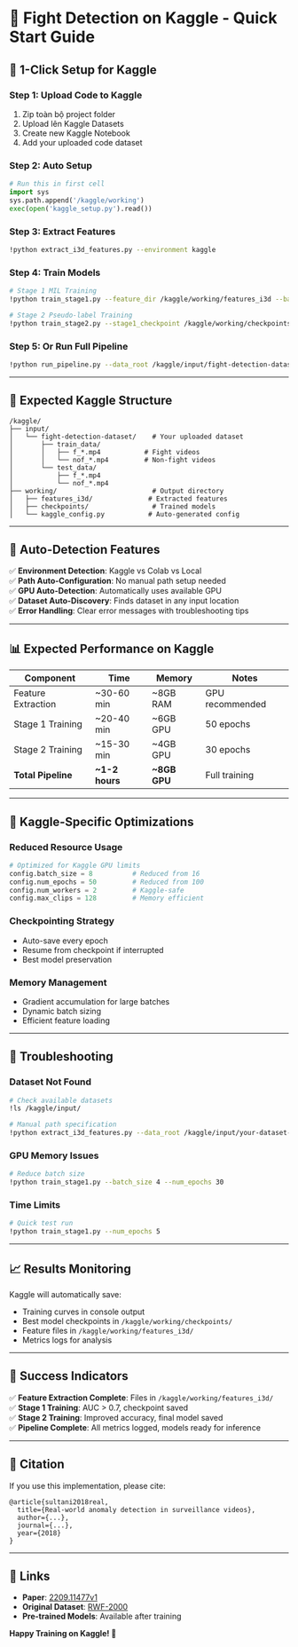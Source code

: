 # 🥊 Fight Detection on Kaggle - Quick Start Guide

## 🚀 **1-Click Setup for Kaggle**

### **Step 1: Upload Code to Kaggle**
1. Zip toàn bộ project folder
2. Upload lên Kaggle Datasets
3. Create new Kaggle Notebook
4. Add your uploaded code dataset

### **Step 2: Auto Setup**
```python
# Run this in first cell
import sys
sys.path.append('/kaggle/working')
exec(open('kaggle_setup.py').read())
```

### **Step 3: Extract Features**
```bash
!python extract_i3d_features.py --environment kaggle
```

### **Step 4: Train Models**
```bash
# Stage 1 MIL Training
!python train_stage1.py --feature_dir /kaggle/working/features_i3d --batch_size 8 --num_epochs 50

# Stage 2 Pseudo-label Training  
!python train_stage2.py --stage1_checkpoint /kaggle/working/checkpoints/stage1/stage1_best.pth --batch_size 4 --num_epochs 30
```

### **Step 5: Or Run Full Pipeline**
```bash
!python run_pipeline.py --data_root /kaggle/input/fight-detection-dataset --feature_dir /kaggle/working/features_i3d
```

---

## 📂 **Expected Kaggle Structure**

```
/kaggle/
├── input/
│   └── fight-detection-dataset/    # Your uploaded dataset
│       ├── train_data/
│       │   ├── f_*.mp4           # Fight videos
│       │   └── nof_*.mp4         # Non-fight videos
│       └── test_data/
│           ├── f_*.mp4
│           └── nof_*.mp4
├── working/                        # Output directory
│   ├── features_i3d/              # Extracted features
│   ├── checkpoints/                # Trained models
│   └── kaggle_config.py           # Auto-generated config
```

---

## 🔧 **Auto-Detection Features**

✅ **Environment Detection**: Kaggle vs Colab vs Local  
✅ **Path Auto-Configuration**: No manual path setup needed  
✅ **GPU Auto-Detection**: Automatically uses available GPU  
✅ **Dataset Auto-Discovery**: Finds dataset in any input location  
✅ **Error Handling**: Clear error messages with troubleshooting tips  

---

## 📊 **Expected Performance on Kaggle**

| Component | Time | Memory | Notes |
|-----------|------|--------|-------|
| Feature Extraction | ~30-60 min | ~8GB RAM | GPU recommended |
| Stage 1 Training | ~20-40 min | ~6GB GPU | 50 epochs |
| Stage 2 Training | ~15-30 min | ~4GB GPU | 30 epochs |
| **Total Pipeline** | **~1-2 hours** | **~8GB GPU** | Full training |

---

## 🎯 **Kaggle-Specific Optimizations**

### **Reduced Resource Usage**
```python
# Optimized for Kaggle GPU limits
config.batch_size = 8          # Reduced from 16
config.num_epochs = 50         # Reduced from 100  
config.num_workers = 2         # Kaggle-safe
config.max_clips = 128         # Memory efficient
```

### **Checkpointing Strategy**
- Auto-save every epoch
- Resume from checkpoint if interrupted
- Best model preservation

### **Memory Management**
- Gradient accumulation for large batches
- Dynamic batch sizing
- Efficient feature loading

---

## 🚨 **Troubleshooting**

### **Dataset Not Found**
```bash
# Check available datasets
!ls /kaggle/input/

# Manual path specification
!python extract_i3d_features.py --data_root /kaggle/input/your-dataset-name
```

### **GPU Memory Issues**
```bash
# Reduce batch size
!python train_stage1.py --batch_size 4 --num_epochs 30
```

### **Time Limits**
```bash
# Quick test run
!python train_stage1.py --num_epochs 5
```

---

## 📈 **Results Monitoring**

Kaggle will automatically save:
- Training curves in console output  
- Best model checkpoints in `/kaggle/working/checkpoints/`
- Feature files in `/kaggle/working/features_i3d/`
- Metrics logs for analysis

---

## 🎉 **Success Indicators**

✅ **Feature Extraction Complete**: Files in `/kaggle/working/features_i3d/`  
✅ **Stage 1 Training**: AUC > 0.7, checkpoint saved  
✅ **Stage 2 Training**: Improved accuracy, final model saved  
✅ **Pipeline Complete**: All metrics logged, models ready for inference  

---

## 📝 **Citation**

If you use this implementation, please cite:
```
@article{sultani2018real,
  title={Real-world anomaly detection in surveillance videos},
  author={...},
  journal={...},
  year={2018}
}
```

---

## 🔗 **Links**

- **Paper**: [2209.11477v1](https://arxiv.org/abs/2209.11477)
- **Original Dataset**: [RWF-2000](...)  
- **Pre-trained Models**: Available after training

**Happy Training on Kaggle! 🚀**